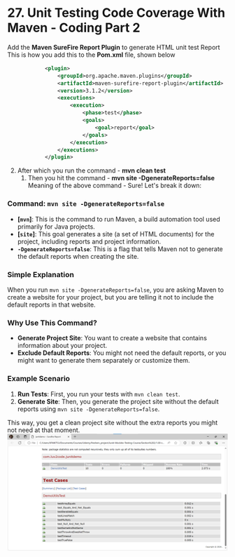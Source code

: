 # 27. Unit Testing Code Coverage With Maven - Coding Part 2

Add the **Maven SureFire Report Plugin** to generate HTML unit test Report
This is how you add this to the **Pom.xml** file, shown below
```XML
            <plugin>
                <groupId>org.apache.maven.plugins</groupId>
                <artifactId>maven-surefire-report-plugin</artifactId>
                <version>3.1.2</version>
                <executions>
                    <execution>
                        <phase>test</phase>
                        <goals>
                            <goal>report</goal>
                        </goals>
                    </execution>
                </executions>
            </plugin>
```
2. After which you run the command - **mvn clean test**
    1. Then you hit the command - **mvn site -DgenerateReports=false**
Meaning of the above command -
Sure! Let's break it down:

### Command: `mvn site -DgenerateReports=false`

- **[`mvn`]**: This is the command to run Maven, a build automation tool used primarily for Java projects.
- **[`site`]**: This goal generates a site (a set of HTML documents) for the project, including reports and project information.
- **`-DgenerateReports=false`**: This is a flag that tells Maven not to generate the default reports when creating the site.

### Simple Explanation

When you run `mvn site -DgenerateReports=false`, you are asking Maven to create a website for your project, but you are telling it not to include the default reports in that website.

### Why Use This Command?

- **Generate Project Site**: You want to create a website that contains information about your project.
- **Exclude Default Reports**: You might not need the default reports, or you might want to generate them separately or customize them.

### Example Scenario

1. **Run Tests**: First, you run your tests with `mvn clean test`.
2. **Generate Site**: Then, you generate the project site without the default reports using `mvn site -DgenerateReports=false`.

This way, you get a clean project site without the extra reports you might not need at that moment.   
![Generated_Test_Report_Through_Maven](../images/27_Generated_Test_Reports_Through_Maven.png)
